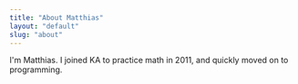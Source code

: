 ```yaml
---
title: "About Matthias"
layout: "default"
slug: "about"
---
```


I'm Matthias. I joined KA to practice math in 2011, and quickly moved on to programming. 

